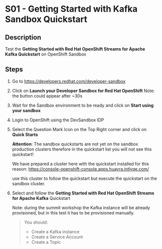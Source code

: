 # S01 - Getting Started with Kafka Sandbox Quickstart

## Description

Test the **Getting Started with Red Hat OpenShift Streams for Apache Kafka Quickstart** on OpenShift Sandbox

## Steps

1. Go to https://developers.redhat.com/developer-sandbox

2. Click on **Launch your Developer Sandbox for Red Hat OpenShift**
   Note: the button could appear after ~30s

3. Wait for the Sandbox environment to be ready and click on **Start using your sandbox**

4. Login to OpenShift using the DevSandbox IDP

5. Select the Question Mark Icon on the Top Right corner and click on **Quick Starts**

   **Attention**: The sandbox quickstarts are not yet on the sandbox production clusters therefore in the quickstart list you will not see this quickstart!

   We have prepared a cluster here with the quickstart installed for this reason:
   https://console-openshift-console.apps.huayra.intlyqe.com/

   use this cluster to follow the quickstart but execute the quickstart on the sandbox cluster.

6. Select and follow the **Getting Started with Red Hat OpenShift Streams for Apache Kafka** Quickstart

   Note: during the summit workshop the Kafka instance will be already provisioned, but in this test it has to be provisioned manually.

   > You should:
   >
   > - Create a Kafka instance
   > - Create a Service Account
   > - Create a Topic

